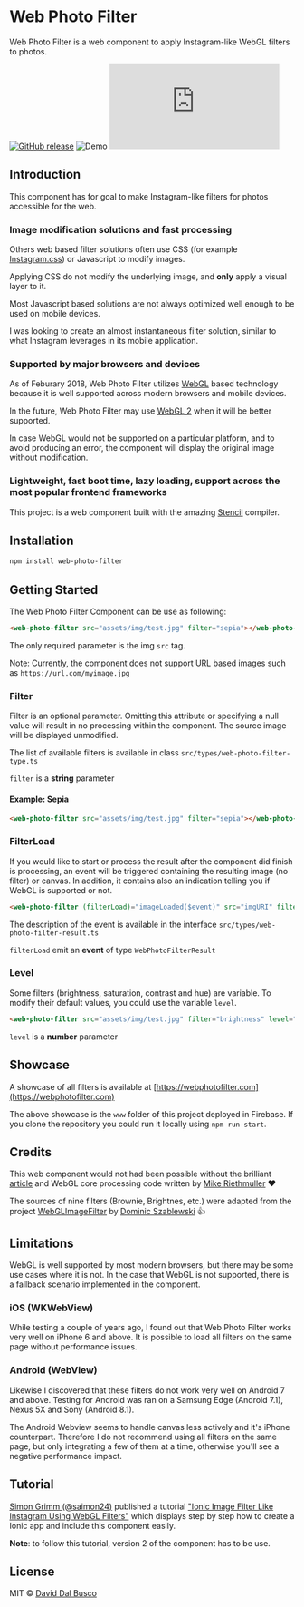 # Web Photo Filter

Web Photo Filter is a web component to apply Instagram-like WebGL filters to photos.

[![GitHub release](https://img.shields.io/github/release/peterpeterparker/web-photo-filter/all?logo=GitHub)](https://github.com/peterpeterparker/web-photo-filter/releases/latest)
![Demo](https://img.shields.io/website?label=Demo&url=https%3A%2F%2Fwebphotofilter.com)
[![Tweet](https://img.shields.io/twitter/url?url=https%3A%2F%webphotofilter.com)](https://twitter.com/intent/tweet?url=https%3A%2F%2Fwebphotofilter.com&text=A%20web%20component%20to%20apply%20Instagram-like%20WebGL%20filters%20to%20photos)

## Introduction

This component has for goal to make Instagram-like filters for photos accessible for the web.

### Image modification solutions and fast processing

Others web based filter solutions often use CSS (for example [Instagram.css](https://picturepan2.github.io/instagram.css/)) or Javascript to modify images.

Applying CSS do not modify the underlying image, and <strong>only</strong> apply a visual layer to it.

Most Javascript based solutions are not always optimized well enough to be used on mobile devices.

I was looking to create an almost instantaneous filter solution, similar to what Instagram leverages in its mobile application.

### Supported by major browsers and devices

As of Feburary 2018, Web Photo Filter utilizes [WebGL](https://caniuse.com/#feat=webgl) based technology because it is well supported across modern browsers and mobile devices.

In the future, Web Photo Filter may use [WebGL 2](https://caniuse.com/#search=webgl%202) when it will be better supported.

In case WebGL would not be supported on a particular platform, and to avoid producing an error, the component will display the original image without modification.

### Lightweight, fast boot time, lazy loading, support across the most popular frontend frameworks

This project is a web component built with the amazing [Stencil](https://stenciljs.com) compiler.

## Installation

```bash
npm install web-photo-filter
```

## Getting Started

The Web Photo Filter Component can be use as following:

```html
<web-photo-filter src="assets/img/test.jpg" filter="sepia"></web-photo-filter>
```

The only required parameter is the img `src` tag.

Note: Currently, the component does not support URL based images such as `https://url.com/myimage.jpg`

### Filter

Filter is an optional parameter. Omitting this attribute or specifying a null value will result in no processing within the component. The source image will be displayed unmodified.

The list of available filters is available in class `src/types/web-photo-filter-type.ts`

`filter` is a **string** parameter

#### Example: Sepia

```html
<web-photo-filter src="assets/img/test.jpg" filter="sepia"></web-photo-filter>
```

### FilterLoad

If you would like to start or process the result after the component did finish is processing, an event will be triggered containing the resulting image (no filter) or canvas. In addition, it contains also an indication telling you if WebGL is supported or not.

```html
<web-photo-filter (filterLoad)="imageLoaded($event)" src="imgURI" filter="sepia"></web-photo-filter>
```

The description of the event is available in the interface `src/types/web-photo-filter-result.ts`

`filterLoad` emit an **event** of type `WebPhotoFilterResult`

### Level

Some filters (brightness, saturation, contrast and hue) are variable. To modify their default values, you could use the variable `level`.

```html
<web-photo-filter src="assets/img/test.jpg" filter="brightness" level="1.2"></web-photo-filter>
```

`level` is a **number** parameter

## Showcase

A showcase of all filters is available at [https://webphotofilter.com](https://webphotofilter.com)

The above showcase is the `www` folder of this project deployed in Firebase. If you clone the repository you could run it locally using `npm run start`.

## Credits

This web component would not had been possible without the brilliant [article](https://www.madebymike.com.au/writing/canvas-image-manipulation/) and WebGL core processing code written by [Mike Riethmuller](https://github.com/MadeByMike) :heart:

The sources of nine filters (Brownie, Brightnes, etc.) were adapted from the project [WebGLImageFilter](https://github.com/phoboslab/WebGLImageFilter) by [Dominic Szablewski](http://phoboslab.org/) :+1:

## Limitations

WebGL is well supported by most modern browsers, but there may be some use cases where it is not. In the case that WebGL is not supported, there is a fallback scenario implemented in the component.

### iOS (WKWebView)

While testing a couple of years ago, I found out that Web Photo Filter works very well on iPhone 6 and above. It is possible to load all filters on the same page without performance issues.

### Android (WebView)

Likewise I discovered that these filters do not work very well on Android 7 and above. Testing for Android was ran on a Samsung Edge (Android 7.1), Nexus 5X and Sony (Android 8.1).

The Android Webview seems to handle canvas less actively and it's iPhone counterpart. Therefore I do not recommend using all filters on the same page, but only integrating a few of them at a time, otherwise you'll see a negative performance impact.

## Tutorial

[Simon Grimm (@saimon24)](https://github.com/saimon24) published a tutorial ["Ionic Image Filter Like Instagram Using WebGL Filters"](https://ionicacademy.com/ionic-image-filter-webgl/) which displays step by step how to create a Ionic app and include this component easily.

**Note**: to follow this tutorial, version 2 of the component has to be use.

## License

MIT © [David Dal Busco](mailto:david.dalbusco@outlook.com)
